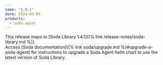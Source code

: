 ```yaml
---
name: "1.0.1"
date: 2024-03-05
products:
  - soda-agent
---
```


This release maps to [Soda Library 1.4.1]({% link release-notes/soda-library.md %}). <br />
Access [Soda documentation]({% link soda/upgrade.md %}#upgrade-a-soda-agent) for instructions to upgrade a Soda Agent helm chart to use the latest version of Soda Library.